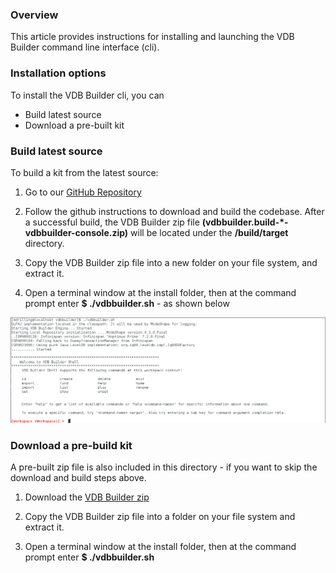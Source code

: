 ### Overview

This article provides instructions for installing and launching the VDB Builder command line interface (cli).

### Installation options

To install the VDB Builder cli, you can
- Build latest source
- Download a pre-built kit

### Build latest source

To build a kit from the latest source:

1. Go to our [GitHub Repository](https://github.com/Teiid-Designer/komodo) 

2. Follow the github instructions to download and build the codebase.  After a successful build, the VDB Builder zip file __(vdbbuilder.build-*-vdbbuilder-console.zip)__ will be located under the **/build/target** directory.

3. Copy the VDB Builder zip file into a new folder on your file system, and extract it.

4. Open a terminal window at the install folder, then at the command prompt enter __$ ./vdbbuilder.sh__ - as shown below

![CLI startup](img/cli-startup.png)

### Download a pre-build kit

A pre-built zip file is also included in this directory - if you want to skip the download and build steps above.

1. Download the [VDB Builder zip](vdbbuilder.build-0.0.1-SNAPSHOT-vdbbuilder-console.zip)

2. Copy the VDB Builder zip file into a folder on your file system and extract it.

3. Open a terminal window at the install folder, then at the command prompt enter __$ ./vdbbuilder.sh__ 

